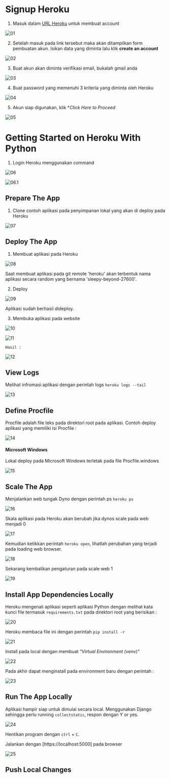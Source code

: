 # Signup Heroku
1. Masuk dalam [URL Heroku](https://signup.heroku.com/) untuk membuat account

![01](m3/1.png)

2. Setelah masuk pada link tersebut maka akan ditampilkan form pembuatan akun. Isikan data yang diminta lalu klik **create an account**

![02](m3/2.png)

3. Buat akun akan diminta verifikasi email, bukalah gmail anda 

![03](m3/3.png)

4. Buat password yang memenuhi 3 kriteria yang diminta oleh Heroku

![04](m3/4.png)

5. Akun siap digunakan, klik **Click Here to Proceed*

![05](m3/5.png)

# Getting Started on Heroku With Python

1. Login Heroku menggunakan command 

![06](m3/6.png)

![06.1](m3/6.1.png)

## Prepare The App

1. Clone contoh aplikasi pada penyimpanan lokal yang akan di deploy pada Heroku

![07](m3/9.png)

## Deploy The App

1. Membuat aplikasi pada Heroku

![08](m3/10.png)

Saat membuat aplikasi pada git remote 'heroku' akan terbentuk nama aplikasi secara random yang bernama 'sleepy-beyond-27600'.

2. Deploy 

![09](m3/11.png)

Aplikasi sudah berhasil dideploy.

3. Membuka aplikasi pada website

![10](m3/12.png)

![11](m3/13.png)

```Hasil : ```

![12](m3/13.1.png)


## View Logs

Melihat infromasi aplikasi dengan perintah logs ```heroku logs --tail```

![13](m3/14.png)

## Define Procfile

Procfile adalah file teks pada direktori root pada aplikasi. Contoh deploy aplikasi yang memiliki isi Procfile :

![14](m3/15.png)

#### Microsoft Windows
Lokal deploy pada Microsoft Windows terletak pada file Procfile.windows

![15](m3/15.1.png)

## Scale The App

Menjalankan web tungak Dyno dengan perintah ps ```heroku ps```

![16](m3/16.png)

Skala aplikasi pada Heroku akan berubah jika dynos scale pada web menjadi 0

![17](m3/17.png)

Kemudian ketikkan perintah ```heroku open```, lihatlah perubahan yang terjadi pada loading web browser.

![18](m3/17.1.png)

Sekarang kembalikan pengaturan pada scale web 1

![19](m3/18.png)

## Install App Dependencies Locally

Heroku mengenali aplikasi seperti aplikasi Python dengan melihat kata kunci file termasuk ```requirements.txt``` pada direktori root yang berisikan :

![20](m3/19.png)

Heroku membaca file ini dengan perintah ```pip install -r```

![21](m3/20.png)

Install pada local dengan membuat *"Virtual Environment (venv)"* 

![22](m3/21.png)

Pada akhir dapat menginstall pada environment baru dengan perintah :

![23](m3/22.png)


## Run The App Locally

Aplikasi hampir siap untuk dimulai secara local. Menggunakan Django sehingga perlu running ```collectstatic```, respon dengan Y or yes.

![24](m3/23.png)

Hentikan program dengan ```ctrl``` + ```C```.

Jalankan dengan [https://localhost:5000] pada browser

![25](m3/23.1.png)

## Push Local Changes
